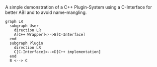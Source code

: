 A simple demonstration of a C++ Plugin-System using a C-Interface for better ABI and to avoid name-mangling.

```mermaid
graph LR
  subgraph User
    direction LR
    A[C++ Wrapper]<-->B[C-Interface]
  end
  subgraph Plugin
    direction LR
    C[C-Interface]<-->D[C++ implementation]
  end
  B <--> C
```
